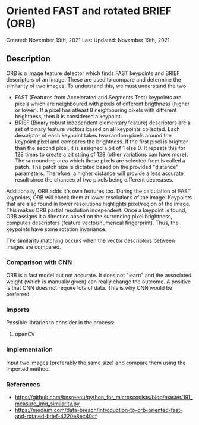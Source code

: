 #  Oriented FAST and rotated BRIEF (ORB)
Created: November 19th, 2021
Last Updated: November 19th, 2021

## Description
ORB is a image feature detector which finds FAST keypoints and BRIEF descriptors of an image. These are used to compare and determine the similarity of two images. To understand this, we must understand the two
 - FAST (Features from Accelerated and Segments Test) keypoints are pixels which are neighboured with pixels of different brigthness (higher or lower). If a pixel has atleast 8 neighbouring pixels with different brightness, then it is considered a keypoint.
 - BRIEF (Binary robust independent elementary feature) descriptors are a set of binary feature vectors based on all keypoints collected. Each descriptor of each keypoint takes two random pixels around the keypoint pixel and compares the brightness. If the first pixel is brighter than the second pixel, it is assigned a bit of 1 else 0. It repeats this for 128 times to create a bit string of 128 (other variations can have more). The surrounding area which these pixels are selected from is called a patch. The patch size is dictated based on the provided "distance" parameters. Therefore, a higher distance will provide a less accurate result since the chances of two pixels being different decreases. 

Additionally, ORB adds it's own features too. During the calculation of FAST keypoints, ORB will check them at lower resolutions of the image. Keypoints that are also found in lower resolutions highlights pixel/region of the image. This makes ORB partial resolution independent. Once a keypoint is found, ORB assigns it a direction based on the surronding pixel brightness, computes descriptors (feature vector/numerical fingerprint). Thus, the keypoints have some rotation invariance.

The similarity matching occurs when the vector descriptors between images are compared.

### Comparison with CNN
ORB is a fast model but not accurate.  It does not "learn" and the associated weight (which is manually given) can really change the outcome. A positive is that CNN does not require lots of data. This is why CNN would be preferred. 

### Imports 
Possible libraries to consider in the process:
 1. openCV
 



### Implementation 
Input two images (preferably the same size) and compare them using the imported method.

### References 
- https://github.com/bnsreenu/python_for_microscopists/blob/master/191_measure_img_similarity.py
- https://medium.com/data-breach/introduction-to-orb-oriented-fast-and-rotated-brief-4220e8ec40cf

